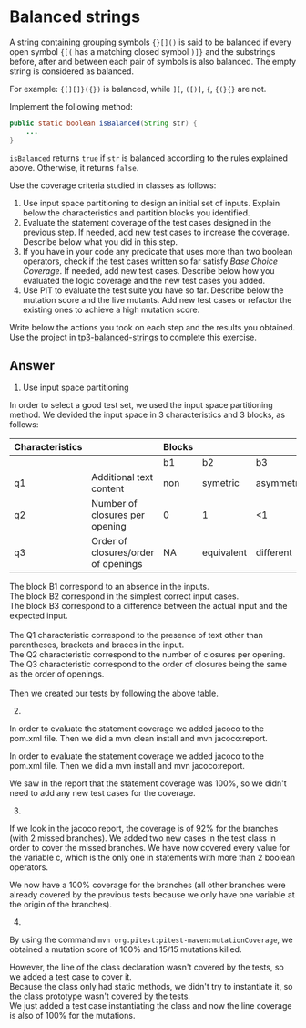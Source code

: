 # Balanced strings

A string containing grouping symbols `{}[]()` is said to be balanced if every open symbol `{[(` has a matching closed symbol `)]}` and the substrings before, after and between each pair of symbols is also balanced. The empty string is considered as balanced.

For example: `{[][]}({})` is balanced, while `][`, `([)]`, `{`, `{(}{}` are not.

Implement the following method:

```java
public static boolean isBalanced(String str) {
    ...
}
```

`isBalanced` returns `true` if `str` is balanced according to the rules explained above. Otherwise, it returns `false`.

Use the coverage criteria studied in classes as follows:

1. Use input space partitioning to design an initial set of inputs. Explain below the characteristics and partition blocks you identified.
2. Evaluate the statement coverage of the test cases designed in the previous step. If needed, add new test cases to increase the coverage. Describe below what you did in this step.
3. If you have in your code any predicate that uses more than two boolean operators, check if the test cases written so far satisfy *Base Choice Coverage*. If needed, add new test cases. Describe below how you evaluated the logic coverage and the new test cases you added.
4. Use PIT to evaluate the test suite you have so far. Describe below the mutation score and the live mutants. Add new test cases or refactor the existing ones to achieve a high mutation score.

Write below the actions you took on each step and the results you obtained.
Use the project in [tp3-balanced-strings](../code/tp3-balanced-strings) to complete this exercise.

## Answer

1. Use input space partitioning

In order to select a good test set, we used the input space partitioning method.
We devided the input space in 3 characteristics and 3 blocks, as follows:

|Characteristics    |   |Blocks |       |       |
|-------------------|:--|:------|:------|:------|
|                   |   |b1     |b2     |b3      |
|q1                 | Additional text content |  non   |  symetric   |  asymmetric   |
|q2                 | Number of closures per opening |  0   |  1   |  <1   |
|q3                 | Order of closures/order of openings |  NA   |  equivalent   |  different   |

The block B1 correspond to an absence in the inputs. </br>
The block B2 correspond in the simplest correct input cases. </br>
The block B3 correspond to a difference between the actual input and the expected input. </br>
 </br>
The Q1 characteristic correspond to the presence of text other than parentheses, brackets and braces in the input. </br>
The Q2 characteristic correspond to the number of closures per opening. </br>
The Q3 characteristic correspond to the order of closures being the same as the order of openings. </br>
 </br>
Then we created our tests by following the above table.

2.

In order to evaluate the statement coverage we added jacoco to the pom.xml file.
Then we did a mvn clean install and mvn jacoco:report.


In order to evaluate the statement coverage we added jacoco to the pom.xml file.
Then we did a mvn install and mvn jacoco:report.

We saw in the report that the statement coverage was 100%, so we didn't need to add any new test cases for the coverage.

3.
If we look in the jacoco report, the coverage is of 92% for the branches (with 2 missed branches).
We added two new cases in the test class in order to cover the missed branches.
We have now covered every value for the variable c, which is the only one in statements with more than 2 boolean operators.

We now have a 100% coverage for the branches (all other branches were already covered by the previous tests because we only have one variable at the origin of the branches).

4.

By using the command 
```mvn org.pitest:pitest-maven:mutationCoverage```, we obtained a mutation score of 100% and 15/15 mutations killed.

However, the line of the class declaration wasn't covered by the tests, so we added a test case to cover it. </br>
Because the class only had static methods, we didn't try to instantiate it, so the class prototype wasn't covered by the tests. </br>
We just added a test case instantiating the class and now the line coverage is also of 100% for the mutations.


